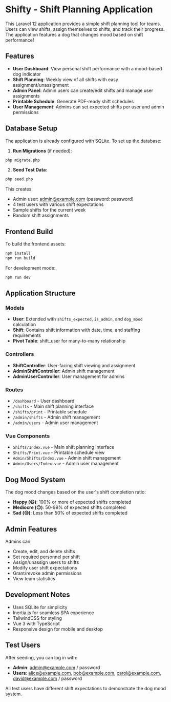# Shifty - Shift Planning Application

This Laravel 12 application provides a simple shift planning tool for teams. Users can view shifts, assign themselves to shifts, and track their progress. The application features a dog that changes mood based on shift performance!

## Features

- **User Dashboard**: View personal shift performance with a mood-based dog indicator
- **Shift Planning**: Weekly view of all shifts with easy assignment/unassignment
- **Admin Panel**: Admin users can create/edit shifts and manage user assignments
- **Printable Schedule**: Generate PDF-ready shift schedules
- **User Management**: Admins can set expected shifts per user and admin permissions

## Database Setup

The application is already configured with SQLite. To set up the database:

1. **Run Migrations** (if needed):
```bash
php migrate.php
```

2. **Seed Test Data**:
```bash
php seed.php
```

This creates:
- Admin user: admin@example.com (password: password)
- 4 test users with various shift expectations
- Sample shifts for the current week
- Random shift assignments

## Frontend Build

To build the frontend assets:

```bash
npm install
npm run build
```

For development mode:
```bash
npm run dev
```

## Application Structure

### Models
- **User**: Extended with `shifts_expected`, `is_admin`, and `dog_mood` calculation
- **Shift**: Contains shift information with date, time, and staffing requirements
- **Pivot Table**: shift_user for many-to-many relationship

### Controllers
- **ShiftController**: User-facing shift viewing and assignment
- **AdminShiftController**: Admin shift management
- **AdminUserController**: User management for admins

### Routes
- `/dashboard` - User dashboard
- `/shifts` - Main shift planning interface
- `/shifts/print` - Printable schedule
- `/admin/shifts` - Admin shift management
- `/admin/users` - Admin user management

### Vue Components
- `Shifts/Index.vue` - Main shift planning interface
- `Shifts/Print.vue` - Printable schedule view
- `Admin/Shifts/Index.vue` - Admin shift management
- `Admin/Users/Index.vue` - Admin user management

## Dog Mood System

The dog mood changes based on the user's shift completion ratio:
- **Happy (😃)**: 100% or more of expected shifts completed
- **Mediocre (😐)**: 50-99% of expected shifts completed  
- **Sad (😢)**: Less than 50% of expected shifts completed

## Admin Features

Admins can:
- Create, edit, and delete shifts
- Set required personnel per shift
- Assign/unassign users to shifts
- Modify user shift expectations
- Grant/revoke admin permissions
- View team statistics

## Development Notes

- Uses SQLite for simplicity
- Inertia.js for seamless SPA experience
- TailwindCSS for styling
- Vue 3 with TypeScript
- Responsive design for mobile and desktop

## Test Users

After seeding, you can log in with:
- **Admin**: admin@example.com / password
- **Users**: alice@example.com, bob@example.com, carol@example.com, david@example.com / password

All test users have different shift expectations to demonstrate the dog mood system.
